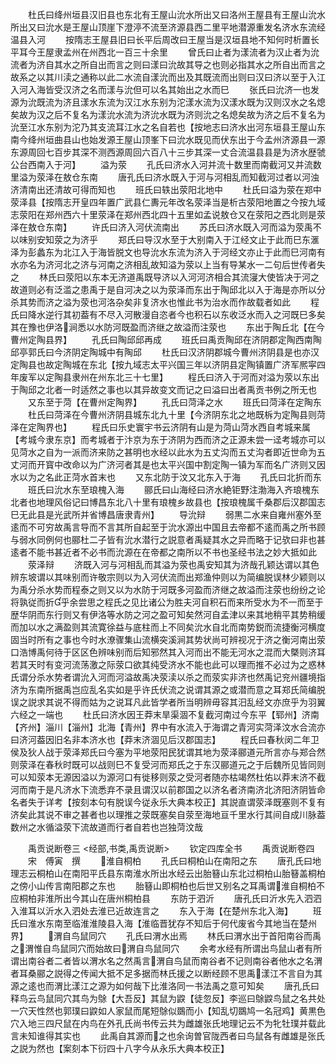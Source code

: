 <!-- { "loadSidebar": true } -->
　　杜氏曰绛州垣县汉旧县也东北有王屋山沇水所出又曰洛州王屋县有王屋山沇水所出又曰沇水是王屋山顶崖下澄渟不流至济源县西二里平地潜源重发名济水东流经温县入河
　　按隋志王屋县旧曰长平后周改曰王屋当是汉垣县地不知何时析置长平耳今王屋隶孟州在州西北一百三十余里
　　曾氏曰止者为漾流者为汉止者为沇流者为济自其水之所自出而言之则曰漾曰沇故其导之也则必指其水之所自出而言之故系之以其川渎之通称以此二水流自漾沇而出及其既流而出则曰汉曰济以至于入江入河入海皆受汉济之名而漾与沇但可以名其始出之水而巳
　　张氏曰沇济一也发源为沇既流为济且漾水东流为汉江水东别为沱漾水流为汉漾水既为汉则汉水之名熄矣故为汉之后不复名为漾沇水流为济沇水既为济则沇之名熄矣故为济之后不复名为沇至江水东别为沱乃其支流耳江水之名自若也【按地志曰济水出河东垣县王屋山东南今绛州垣曲县山也始发源王屋山顶峯下曰沇水既见而伏东出于今孟州济源县一源东源周回七百步其深不测西源周回六百八十三步其深一丈合流温县县是为济水歴虢公台西南入于河】
　　溢为荥
　　孔氏曰济水入河并流十数里而南截河又并流数里溢为荥泽在敖仓东南
　　唐孔氏曰济水既入于河与河相乱而知截河过者以河浊济清南出还清故可得而知也
　　班氏曰轶出荥阳北地中
　　杜氏曰溢为荥在郑中荥泽县【按隋志开皇四年置广武县仁夀元年改名荥泽当是析古荥阳地置之今按九域志荥阳在郑州西六十里荥泽在郑州西北四十五里如孟说敖仓又在荥阳之西北则是荥泽在敖仓东南】
　　许氏曰济入河伏流南出
　　苏氏曰济水既入河而溢为荥禹不以味别安知荥之为济乎
　　郑氏曰导汉水至于大别南入于江经文止于此而巳东滙泽为彭蠡东为北江入于海皆脱文也导沇水东流为济入于河经文亦止于此而巳河南有水亦名为济河北之济与河南之济相乱故知溢为荥以上当有导某水一二句后世传者失之
　　林氏曰荥阳以东本无济道禹既导济以入河河济相合其流寖大使皆决于河之故道则必有泛滥之患禹于是自河决之以为荥泽而东出于陶邱北以入于海是亦所以分杀其势而济之溢为荥也河洛杂矣非复济水也惟此书为治水而作故载者如此
　　程氏曰降水逆行其初葢有不尽入河散漫自恣者今也积石以东收泛水而入之河既巳多矣其在豫也伊洛涧悉以水防河既盈而济继之故溢而注荥也
　　东出于陶丘北【在今曹州定陶县界】
　　孔氏曰陶邱邱再成
　　班氏曰禹贡陶邱在济阴郡定陶西南陶邱亭郭氏曰今济阴定陶城中有陶邱
　　杜氏曰汉济阴郡城今曹州济阴县是也亦汉定陶县也故定陶城在东北【按九域志太平兴国三年以济阴县定陶镇置广济军熈寜四年废军以定陶县隶州在州东北三十七里】
　　程氏曰济入于河而对溢为荥以东出于陶邱之北者一时适然之事也以其异故变文而记之曰溢曰出者禹贡书例之所无也
　　又东至于菏【在曹州定陶界】
　　孔氏曰菏泽之水
　　班氏曰菏泽在定陶东
　　杜氏曰菏泽在今曹州济阴县城东北九十里【今济阴东北之地既柝为定陶县则菏泽在定陶界也】
　　程氏曰乐史寰宇书云济阴有山是为菏山菏水西自考城来属【考城今隶东京】而考城者于汴京为东于济阴为西而济之正源未尝一迳考城亦可以见菏水之自为一派而济来防之甚明也水经以此水为五丈沟而五丈沟者即近世命为五丈河而开寳中改命以为广济河者其是也太平兴国中割定陶一镇为军而名广济则又因水以为之名此正菏水首末也
　　又东北防于汶又北东入于海
　　孔氏曰北折而东
　　班氏曰沇水东至琅槐入海
　　郦氏曰山海经曰济水絶钜野注渤海入齐琅槐东北者也地理风俗记曰博昌东北八十里有琅槐乡故县也【按琅槐属千桑郡后汉郡国志巳无此县是光武所并省博昌唐隶青州】
　　导沇辩
　　弱黒二水来自雍州塞外至逺而不可穷故禹言导而不言其所自起至于沇水源出中国且去帝都不逺而禹之所书顾与弱水同例何也郦杜二子皆有沇水潜行之説意者禹疑其水之异而略于记欤曰非也甚逺者不能书甚近者不必书而沇源在在帝都之南所以不书也圣经书法之妙大抵如此
　　荥泽辩
　　济既入河与河相乱而其溢为荥也禹安知其为济哉孔颖达谓以其色辨东坡谓以其味别而许敬宗则以为入河伏流而出郑渔仲则以为简编脱误林少颖则以为禹分杀水势而程泰之则又以为水防于河既多河盈而济继之故溢而注荥也纷纷之论将孰従而折乎余尝思之程氏之见比诸公为胜夫河自积石而来所受水为不一而至于歴华阴而东行则又有伊洛等水防之河之盈可知矣然河自孟津以来其地稍平其势稍缓而加以水之满盈则其流寛徐益与底柱而上不同矣沇水自北而南势鋭而流捷衡河横度固当时所有之事也今时水潦骤集山流横突溪涧其势状尚可辨视况于济之衡河南出荥口浩博禹何待于区区色辨味别而后知邪然其入河而出不能无河水之混而大槩则济耳若其天时有变河流荡激之际荥口欲其纯受济水不能也此可以理而推不必过为之惑林氏谓分杀水势者谓沇入河而河溢故禹决荥渎以杀之而荥实非济也然禹记兖州疆境指济为东南所据禹岂应乱名实如是乎许氏伏流之说谓其源之或潜而意之耳郑氏简编脱误之説求其说不得而姑为之说耳凡此皆学者所当明辨毋容其汨乱经文亦庶乎为羽翼六经之一端也
　　杜氏曰济水因王莽末旱渠涸不复截河南过今东平【郓州】济南【齐州】淄川【淄州】北海【青州】界中有水流入于海谓之青河实菏泽汶水合流亦曰济河葢因旧名非本济水也【莽末济涸见后汉郡国志】
　　程氏曰春秋闵二年卫侯及狄人战于荥泽郑氏曰今塞为平地荥阳民犹谓其地为荥泽郦道元所言亦与郑合然则荥泽在春秋时既可以战则巳不复受河而郑氏之于东汉郦道元之于后魏所见皆同则可以知荥本无源因溢以为源河口有徙移则荥之受河者随亦枯竭然杜佑以莽末济不截河而南于是凡济水下流悉弃不录且谓汉以前郡国之以济名者济南济北济阳济阴皆命名者失于详考【按刻本句有脱误今従永乐大典本校正】其説直谓荥泽既塞则不复有济矣此其说不审之甚者也以理推之荥既塞矣自荥至海地亘千里水行其间自成川脉葢数州之水循溢荥下流故道而行者自若也岂独菏汶哉





　　禹贡说断卷三
<经部,书类,禹贡说断>
　　钦定四库全书
　　禹贡说断卷四
　　宋　傅寅　撰
　　淮自桐柏
　　孔氏曰桐柏山在南阳之东
　　唐孔氏曰地理志云桐柏山在南阳平氏县东南淮水所出水经云出胎簮山东北过桐柏山胎簮盖桐柏之傍小山传言南阳郡之东也
　　胎簮山即桐柏也后世又别名之耳禹谓淮自桐柏不应桐柏非淮所出今其山在唐州桐柏县
　　东防于泗沂
　　唐孔氏曰沂水先入泗泗入淮耳以沂水入泗处去淮已近故连言之
　　东入于海【在楚州东北入海】
　　班氏曰淮水东南至临淮淮陵县入海【淮临晋犹存不知后于何代废省今其地当在楚州界】
　　渭自鸟鼠同穴
　　孔氏曰渭水出焉
　　林氏曰渭水出于首阳南谷而禹之渭惟自鸟鼠同穴而始故曰渭自鸟鼠同穴
　　余考水经有所谓出鸟鼠山者有所谓出南谷者二者皆以渭水名之然禹言渭自鸟鼠而南谷者不记则南谷者他水之名渭者耳桑郦之説得之传闻大抵不足多据而林氏援之以断经顾不思禹漾江不言自为其源之逺也而渭比漾江之源为如何哉下比淮洛同一书法禹之意可知矣
　　唐孔氏曰释鸟云鸟鼠同穴其鸟为鵌【大吾反】其鼠为鼵【徒忽反】李巡曰鵌鼵鸟鼠之名共处一穴天性然也郭璞曰鼵如人家鼠而尾短鵌似鵽而小【知乱切鵽鸠一名冠鸡】黄黒色穴入地三四尺鼠在内鸟在外孔氏尚书传云共为雌雄张氏地理记云不为牝牡璞并载此言未知谁得其实也
　　此禹自其源而之也余询曽官陇西者曰鸟鼠各有雌雄是张氏之説为然也【案刻本下衍四十八字今从永乐大典本校正】
